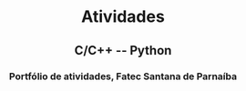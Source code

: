 <h1 align="center">Atividades</h1>

<h2 align="center">C/C++ -- Python</h2>

<h3 align="center">Portfólio de atividades, Fatec Santana de Parnaíba</h3>

